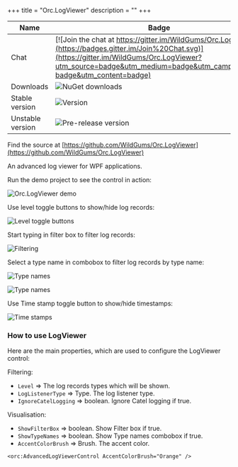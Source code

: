 +++
title = "Orc.LogViewer" 
description = ""
+++

Name|Badge
---|---
Chat|[![Join the chat at https://gitter.im/WildGums/Orc.LogViewer](https://badges.gitter.im/Join%20Chat.svg)](https://gitter.im/WildGums/Orc.LogViewer?utm_source=badge&utm_medium=badge&utm_campaign=pr-badge&utm_content=badge)
Downloads|![NuGet downloads](https://img.shields.io/nuget/dt/orc.logviewer.svg)
Stable version|![Version](https://img.shields.io/nuget/v/orc.logviewer.svg)
Unstable version|![Pre-release version](https://img.shields.io/nuget/vpre/orc.logviewer.svg)

Find the source at [https://github.com/WildGums/Orc.LogViewer](https://github.com/WildGums/Orc.LogViewer)

An advanced log viewer for WPF applications.

Run the demo project to see the control in action:

![Orc.LogViewer demo](../images/orc.logviewer/Orc.LogViewer.Demo.png)

Use level toggle buttons to show/hide log records:

![Level toggle buttons](../images/orc.logviewer/Orc.LogViewer.Demo.LevelToggleButtons.png)

Start typing in filter box to filter log records:  

![Filtering](../images/orc.logviewer/Orc.LogViewer.Demo.FilterBox.png)

Select a type name in combobox to filter log records by type name:

![Type names](../images/orc.logviewer/Orc.LogViewer.Demo.TypeNames1.png)

![Type names](../images/orc.logviewer/Orc.LogViewer.Demo.TypeNames.png)

Use Time stamp toggle button to show/hide timestamps:

![Time stamps](../images/orc.logviewer/Orc.LogViewer.Demo.TimeStamps.png)

### How to use LogViewer

Here are the main properties, which are used to configure the LogViewer control:

Filtering: 

- `Level` => The log records types which will be shown.
- `LogListenerType` => Type. The log listener type. 
- `IgnoreCatelLogging` => boolean. Ignore Catel logging if true.

Visualisation:

- `ShowFilterBox` => boolean. Show Filter box if true.
- `ShowTypeNames` => boolean. Show Type names combobox if true.
- `AccentColorBrush` => Brush. The accent color.

```
<orc:AdvancedLogViewerControl AccentColorBrush="Orange" />
```

